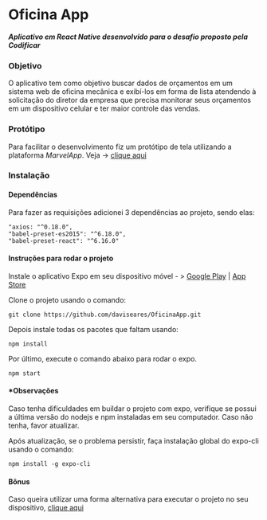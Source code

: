# Oficina App
**_Aplicativo em React Native desenvolvido para o desafio proposto pela Codificar_**

### Objetivo 

O aplicativo tem como objetivo buscar dados de orçamentos em um sistema web de oficina mecânica e exibí-los em forma de lista atendendo à solicitação do diretor da empresa que precisa monitorar seus orçamentos em um dispositivo celular e ter maior controle das vendas.

### Protótipo

Para facilitar o desenvolvimento fiz um protótipo de tela utilizando a plataforma *MarvelApp*. Veja -> [clique aqui](https://marvelapp.com/8d40id1/screen/55670894)

### Instalação

#### Dependências

  Para fazer as requisições adicionei 3 dependências ao projeto, sendo elas:
  ```
  "axios: "^0.18.0",
  "babel-preset-es2015": "^6.18.0",
  "babel-preset-react": "^6.16.0"
  ```

#### Instruções para rodar o projeto
  Instale o aplicativo Expo em seu dispositivo móvel - > [Google Play](https://play.google.com/store/apps/details?id=host.exp.exponent)  | [App Store](https://itunes.apple.com/app/apple-store/id982107779?pt=17102800&amp;ct=www&amp;mt=8)

  Clone o projeto usando o comando:
  ```
  git clone https://github.com/daviseares/OficinaApp.git
  ```
  Depois instale todas os pacotes que faltam usando: 
   ```
  npm install
  ```
  Por último, execute o comando abaixo para rodar o expo.
   ```
  npm start
  ```
  
  #### *Observações
  
  Caso tenha dificuldades em buildar o projeto com expo, verifique se possui a última versão do nodejs e npm instaladas em seu computador. Caso não tenha, favor atualizar.
  
  Após atualização, se o problema persistir, faça instalação global do expo-cli usando o comando:
   ```
  npm install -g expo-cli
  ```
  #### Bônus 
  Caso queira utilizar uma forma alternativa para executar o projeto no seu dispositivo, [clique aqui](https://snack.expo.io/ByhV4naFN)
